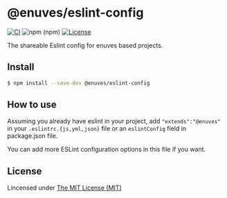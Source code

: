 # @enuves/eslint-config

[![CI](https://github.com/enuves/eslint-config/actions/workflows/ci.yml/badge.svg)](https://github.com/enuves/eslint-config/actions/workflows/ci.yml)
![npm (npm)](https://img.shields.io/npm/v/@enuves/eslint-config)
[![License](https://img.shields.io/github/license/enuves/eslint-config.svg?style=flat)](https://github.com/enuves/eslint-config/blob/master/LICENSE)

The shareable Eslint config for enuves based projects.

## Install
```bash
$ npm install --save-dev @enuves/eslint-config
```

## How to use
Assuming you already have eslint in your project, add `"extends":"@enuves"` in your `.eslintrc.{js,yml,json}` file or an `eslintConfig` field in package.json file.

You can add more ESLint configuration options in this file if you want.

## License
Lincensed under [The MIT License (MIT)](LICENSE)
